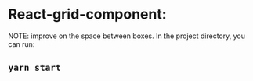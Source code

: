 # React-grid-component: 
NOTE: improve on the space between boxes.
In the project directory, you can run:

## `yarn start`




